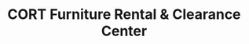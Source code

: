 ---
title: "CORT Furniture Rental & Clearance Center"
url: /aurora/cort-furniture-rental-and-clearance-center/
shop: furniture
---